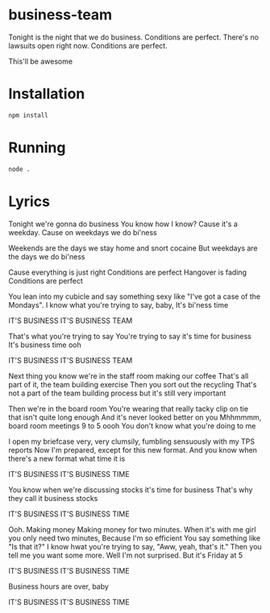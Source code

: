 # business-team

Tonight is the night that we do business. Conditions are perfect. There's no
lawsuits open right now. Conditions are perfect.

This'll be awesome

# Installation

```sh
npm install
```

# Running

```sh
node .
```

# Lyrics

Tonight we're gonna do business
You know how I know?
Cause it's a weekday.
Cause on weekdays we do bi'ness

Weekends are the days we stay home and snort cocaine
But weekdays are the days we do bi'ness

Cause everything is just right
Conditions are perfect
Hangover is fading
Conditions are perfect

You lean into my cubicle and say something sexy like
"I've got a case of the Mondays".
I know what you're trying to say, baby,
It's bi'ness time

IT'S BUSINESS
IT'S BUSINESS TEAM

That's what you're trying to say
You're trying to say it's time for business
It's business time ooh

IT'S BUSINESS
IT'S BUSINESS TEAM

Next thing you know we're in the staff room making our coffee
That's all part of it, the team building exercise
Then you sort out the recycling
That's not a part of the team building process but it's still very important

Then we're in the board room
You're wearing that really tacky clip on tie that isn't quite long enough
And it's never looked better on you
Mhhmmmm, board room meetings 9 to 5 oooh
You don't know what you're doing to me

I open my briefcase very, very clumsily,
fumbling sensuously with my TPS reports
Now I'm prepared, except for this new format.
And you know when there's a new format what time it is

IT'S BUSINESS
IT'S BUSINESS TIME

You know when we're discussing stocks it's time for business
That's why they call it business stocks

IT'S BUSINESS
IT'S BUSINESS TIME

Ooh. Making money
Making money for two minutes.
When it's with me girl you only need two minutes,
Because I'm so efficient
You say something like "Is that it?"
I know hwat you're trying to say,
"Aww, yeah, that's it."
Then you tell me you want some more.
Well I'm not surprised.
But it's Friday at 5

IT'S BUSINESS
IT'S BUSINESS TIME

Business hours are over, baby

IT'S BUSINESS
IT'S BUSINESS TIME


